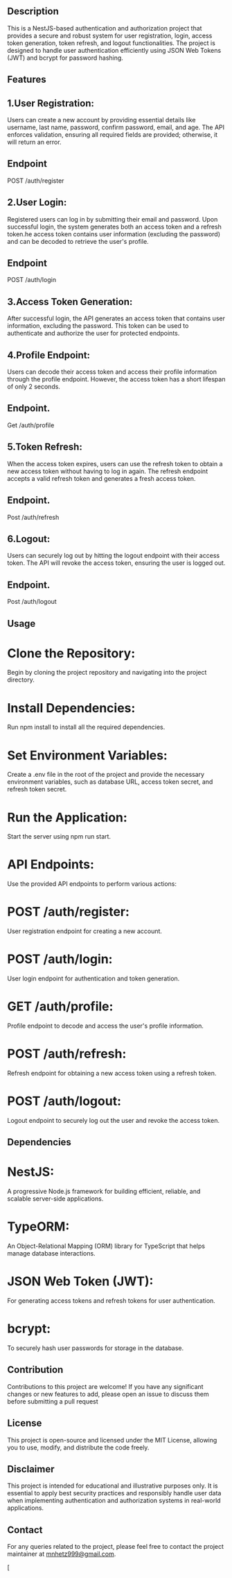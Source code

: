 ## Description
This is a NestJS-based authentication and authorization project that provides a secure and robust system for user registration, login, access token generation, token refresh, and logout functionalities. The project is designed to handle user authentication efficiently using JSON Web Tokens (JWT) and bcrypt for password hashing.

## Features

## 1.User Registration:
Users can create a new account by providing essential details like username, last name, password, confirm password, email, and age. The API enforces validation, ensuring all required fields are provided; otherwise, it will return an error.
## Endpoint
POST /auth/register

## 2.User Login:
Registered users can log in by submitting their email and password. Upon successful login, the system generates both an access token and a refresh token.he access token contains user information (excluding the password) and can be decoded to retrieve the user's profile.
## Endpoint
POST /auth/login

## 3.Access Token Generation:
After successful login, the API generates an access token that contains user information, excluding the password. This token can be used to authenticate and authorize the user for protected endpoints.

## 4.Profile Endpoint:
Users can decode their access token and access their profile information through the profile endpoint. However, the access token has a short lifespan of only 2 seconds.
## Endpoint.
Get /auth/profile

## 5.Token Refresh:
When the access token expires, users can use the refresh token to obtain a new access token without having to log in again. The refresh endpoint accepts a valid refresh token and generates a fresh access token.
## Endpoint.
Post /auth/refresh

## 6.Logout:
Users can securely log out by hitting the logout endpoint with their access token. The API will revoke the access token, ensuring the user is logged out.
## Endpoint.
Post /auth/logout


## Usage
# Clone the Repository:
 Begin by cloning the project repository and navigating into the project directory.
# Install Dependencies:
 Run npm install to install all the required dependencies.
# Set Environment Variables:
 Create a .env file in the root of the project and provide the necessary environment variables, such as database URL, access token secret, and refresh token secret.
# Run the Application:
 Start the server using npm run start.
# API Endpoints:
 Use the provided API endpoints to perform various actions:
# POST /auth/register:
 User registration endpoint for creating a new account.
# POST /auth/login:
 User login endpoint for authentication and token generation.
# GET /auth/profile:
 Profile endpoint to decode and access the user's profile information.
# POST /auth/refresh:
 Refresh endpoint for obtaining a new access token using a refresh token.
# POST /auth/logout:
 Logout endpoint to securely log out the user and revoke the access token.




## Dependencies
# NestJS:
A progressive Node.js framework for building efficient, reliable, and scalable server-side applications.
# TypeORM: 
An Object-Relational Mapping (ORM) library for TypeScript that helps manage database interactions.
# JSON Web Token (JWT):
 For generating access tokens and refresh tokens for user authentication.
# bcrypt: 
To securely hash user passwords for storage in the database.



## Contribution
Contributions to this project are welcome! If you have any significant changes or new features to add, please open an issue to discuss them before submitting a pull request


## License
This project is open-source and licensed under the MIT License, allowing you to use, modify, and distribute the code freely.

## Disclaimer
This project is intended for educational and illustrative purposes only. It is essential to apply best security practices and responsibly handle user data when implementing authentication and authorization systems in real-world applications.

## Contact
For any queries  related to the project, please feel free to contact the project maintainer at mnhetz999@gmail.com.


















[
